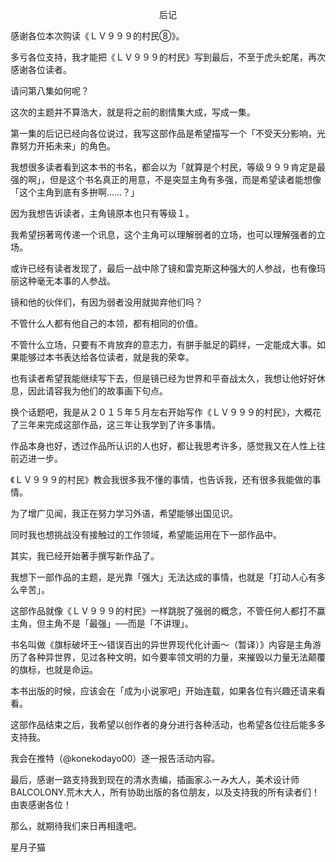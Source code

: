 <p align="center">后记</p>

感谢各位本次购读《ＬＶ９９９的村民⑧》。

多亏各位支持，我才能把《ＬＶ９９９的村民》写到最后，不至于虎头蛇尾，再次感谢各位读者。

请问第八集如何呢？

这次的主题并不算浩大，就是将之前的剧情集大成，写成一集。

第一集的后记已经向各位说过，我写这部作品是希望描写一个「不受天分影响，光靠努力开拓未来」的角色。

我想很多读者看到这本书的书名，都会以为「就算是个村民，等级９９９肯定是最强的啊」，但是这个书名真正的用意，不是突显主角有多强，而是希望读者能想像「这个主角到底有多拚啊……？」

因为我想告诉读者，主角镜原本也只有等级１。

我希望拐著弯传递一个讯息，这个主角可以理解弱者的立场，也可以理解强者的立场。

或许已经有读者发现了，最后一战中除了镜和雷克斯这种强大的人参战，也有像玛丽这种毫无本事的人参战。

镜和他的伙伴们，有因为弱者没用就拋弃他们吗？

不管什么人都有他自己的本领，都有相同的价值。

不管什么立场，只要有不肯放弃的意志力，有胼手胝足的羁绊，一定能成大事。如果能够过本书表达给各位读者，就是我的荣幸。

也有读者希望我能继续写下去，但是镜已经为世界和平奋战太久，我想让他好好休息，因此请容我为他们的故事画下句点。

换个话题吧，我是从２０１５年５月左右开始写作《ＬＶ９９９的村民》，大概花了三年来完成这部作品，这三年让我学到了许多事情。

作品本身也好，透过作品所认识的人也好，都让我思考许多，感觉我又在人性上往前迈进一步。

《ＬＶ９９９的村民》教会我很多我不懂的事情，也告诉我，还有很多我能做的事情。

为了增广见闻，我正在努力学习外语，希望能够出国见识。

同时我也想挑战没有接触过的工作领域，希望能运用在下一部作品中。

其实，我已经开始著手撰写新作品了。

我想下一部作品的主题，是光靠「强大」无法达成的事情，也就是「打动人心有多么辛苦」。

这部作品就像《ＬＶ９９９的村民》一样跳脱了强弱的概念，不管任何人都打不赢主角，但主角不是「最强」──而是「不讲理」。

书名叫做《旗标破坏王〜错误百出的异世界现代化计画〜（暂译）》内容是主角游历了各种异世界，见过各种文明，如今要率领文明的力量，来摧毁以力量无法颠覆的旗标，也就是命运。

本书出版的时候，应该会在「成为小说家吧」开始连载，如果各位有兴趣还请来看看。

这部作品结束之后，我希望以创作者的身分进行各种活动，也希望各位往后能多多支持我。

我会在推特（@konekodayo00）逐一报告活动内容。

最后，感谢一路支持我到现在的清水责编，插画家ふーみ大人，美术设计师BALCOLONY.荒木大人，所有协助出版的各位朋友，以及支持我的所有读者们！由衷感谢各位！

那么，就期待我们来日再相逢吧。

星月子猫

